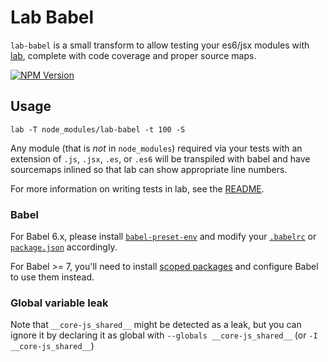 # Lab Babel

`lab-babel` is a small transform to allow testing your es6/jsx modules with [lab](https://github.com/hapijs/lab),
complete with code coverage and proper source maps.

[![NPM Version](https://img.shields.io/npm/v/lab-babel.svg)](https://npmjs.org/package/lab-babel)

## Usage

`lab -T node_modules/lab-babel -t 100 -S`

Any module (that is *not* in `node_modules`) required via your tests with an extension of `.js`, `.jsx`, `.es`, or `.es6` will be transpiled with babel and have sourcemaps inlined so that lab can show appropriate line numbers.

For more information on writing tests in lab, see the [README](https://github.com/hapijs/lab).

### Babel

For Babel 6.x, please install [`babel-preset-env`](https://www.npmjs.com/package/babel-preset-env) and modify your [`.babelrc`](https://babeljs.io/docs/usage/babelrc/) or [`package.json`](https://babeljs.io/docs/usage/babelrc/#use-via-package-json) accordingly.

For Babel >= 7, you'll need to install [scoped packages](https://babeljs.io/docs/en/next/v7-migration#scoped-packages) and configure Babel to use them instead.


### Global variable leak

Note that `__core-js_shared__` might be detected as a leak, but you can ignore it by
declaring it as global with `--globals __core-js_shared__` (or `-I __core-js_shared__`)
